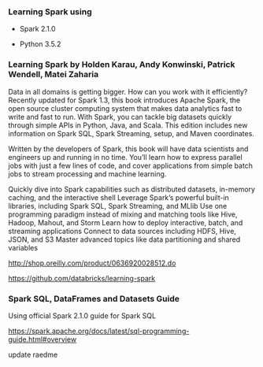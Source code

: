 ### Learning Spark using
  - Spark 2.1.0

  - Python 3.5.2

### Learning Spark by Holden Karau, Andy Konwinski, Patrick Wendell, Matei Zaharia

Data in all domains is getting bigger. How can you work with it efficiently? Recently updated for Spark 1.3, this book introduces Apache Spark, the open source cluster computing system that makes data analytics fast to write and fast to run. With Spark, you can tackle big datasets quickly through simple APIs in Python, Java, and Scala. This edition includes new information on Spark SQL, Spark Streaming, setup, and Maven coordinates.

Written by the developers of Spark, this book will have data scientists and engineers up and running in no time. You’ll learn how to express parallel jobs with just a few lines of code, and cover applications from simple batch jobs to stream processing and machine learning.

Quickly dive into Spark capabilities such as distributed datasets, in-memory caching, and the interactive shell
Leverage Spark’s powerful built-in libraries, including Spark SQL, Spark Streaming, and MLlib
Use one programming paradigm instead of mixing and matching tools like Hive, Hadoop, Mahout, and Storm
Learn how to deploy interactive, batch, and streaming applications
Connect to data sources including HDFS, Hive, JSON, and S3
Master advanced topics like data partitioning and shared variables

<http://shop.oreilly.com/product/0636920028512.do>

<https://github.com/databricks/learning-spark>


### Spark SQL, DataFrames and Datasets Guide

Using official Spark 2.1.0 guide for Spark SQL

<https://spark.apache.org/docs/latest/sql-programming-guide.html#overview>

update raedme

